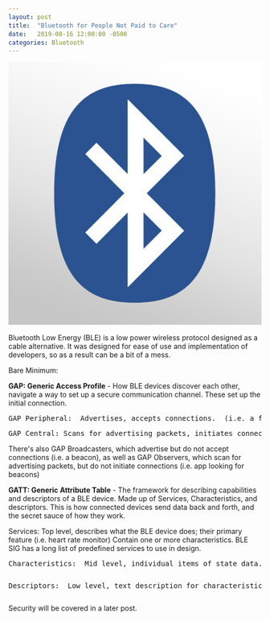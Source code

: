 ```yaml
---
layout: post
title:  "Bluetooth for People Not Paid to Care"
date:   2019-08-16 12:00:00 -0500
categories: Bluetooth
---
```

![Bluetooth](/images/blelogo.jpg)

Bluetooth Low Energy (BLE) is a low power wireless protocol designed as a cable alternative.  It was designed
for ease of use and implementation of developers, so as a result can be a bit of a mess.

Bare Minimum:

<b>GAP:  Generic Access Profile</b> - How BLE devices discover each other, navigate a way to set up a secure communication channel.  These set up the initial connection.

  <pre>GAP Peripheral:  Advertises, accepts connections.  (i.e. a fitbit)</pre>

  <pre>GAP Central: Scans for advertising packets, initiates connections (i.e. a smartphone)</pre>

There's also GAP Broadcasters, which advertise but do not accept connections (i.e. a beacon), as well
as GAP Observers, which scan for advertising packets, but do not initiate connections (i.e. app looking for beacons)


<b>GATT:  Generic Attribute Table</b> - The framework for describing capabilities and descriptors of a BLE device.  Made up of Services, Characteristics, and descriptors.  This is how connected devices send data back and forth, and the secret sauce of how they work.

Services:  Top level, describes what the BLE device does; their primary feature (i.e. heart rate monitor)  Contain one or more characteristics.  BLE SIG has a long list of predefined services to use in design.

<pre>Characteristics:  Mid level, individual items of state data.  Have a name, a value, and support one or more operations (read/write)</pre>

<pre><pre>Descriptors:  Low level, text description for characteristics regarding content and interaction</pre></pre>


Security will be covered in a later post.
